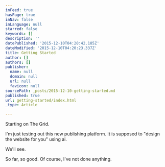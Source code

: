 ```yaml
---
inFeed: true
hasPage: true
inNav: false
inLanguage: null
starred: false
keywords: []
description: ''
datePublished: '2015-12-10T04:20:42.185Z'
dateModified: '2015-12-10T04:20:23.337Z'
title: Getting Started
author: []
authors: []
publisher:
  name: null
  domain: null
  url: null
  favicon: null
sourcePath: _posts/2015-12-10-getting-started.md
published: true
url: getting-started/index.html
_type: Article

---
```

Starting on The Grid.

I'm just testing out this new publishing platform. It is supposed to "design the website for you" using ai. 

We'll see.

So far, so good. Of course, I've not done anything.